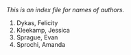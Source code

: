 *This is an index file for names of authors.*

1. Dykas, Felicity
2. Kleekamp, Jessica
3. Sprague, Evan 
4. Sprochi, Amanda